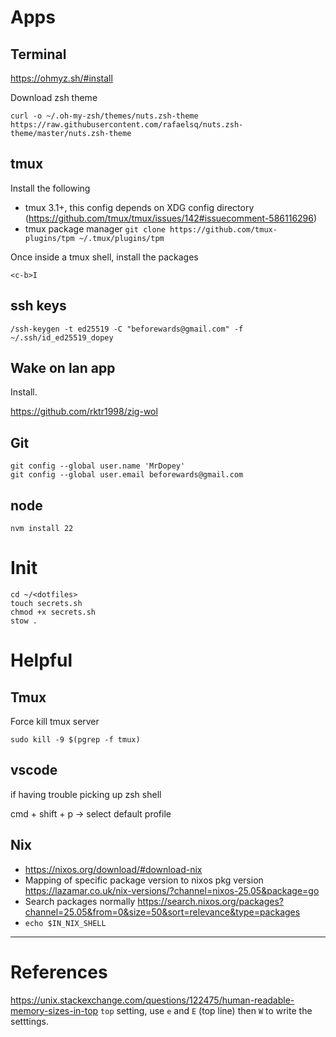 # Apps

## Terminal

https://ohmyz.sh/#install

Download zsh theme
```shell
curl -o ~/.oh-my-zsh/themes/nuts.zsh-theme https://raw.githubusercontent.com/rafaelsq/nuts.zsh-theme/master/nuts.zsh-theme
```

## tmux

Install the following
- tmux 3.1+, this config depends on XDG config directory (https://github.com/tmux/tmux/issues/142#issuecomment-586116296)
- tmux package manager `git clone https://github.com/tmux-plugins/tpm ~/.tmux/plugins/tpm`

Once inside a tmux shell, install the packages
```
<c-b>I
```

## ssh keys

```shell
/ssh-keygen -t ed25519 -C "beforewards@gmail.com" -f ~/.ssh/id_ed25519_dopey
```

## Wake on lan app

Install.

https://github.com/rktr1998/zig-wol

## Git

```shell
git config --global user.name 'MrDopey'
git config --global user.email beforewards@gmail.com
```

## node 

```
nvm install 22
```

# Init 

```shell
cd ~/<dotfiles>
touch secrets.sh
chmod +x secrets.sh
stow .
```

# Helpful

## Tmux

Force kill tmux server
```shell
sudo kill -9 $(pgrep -f tmux)
```

## vscode

if having trouble picking up zsh shell

cmd + shift + p -> select default profile

## Nix

- https://nixos.org/download/#download-nix
- Mapping of specific package version to nixos pkg version https://lazamar.co.uk/nix-versions/?channel=nixos-25.05&package=go
- Search packages normally https://search.nixos.org/packages?channel=25.05&from=0&size=50&sort=relevance&type=packages
- `echo $IN_NIX_SHELL`

---

# References 

https://unix.stackexchange.com/questions/122475/human-readable-memory-sizes-in-top
`top` setting, use `e` and `E` (top line) then `W` to write the setttings.

